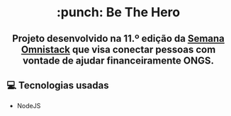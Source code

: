 <h1 align="center">:punch: Be The Hero</h1>

<h2 align="center">
	Projeto desenvolvido na 11.º edição da <a href="https://rocketseat.com.br/">Semana Omnistack</a> que visa conectar pessoas com vontade de ajudar financeiramente ONGS.
</h2>

## :computer: Tecnologias usadas

* NodeJS
